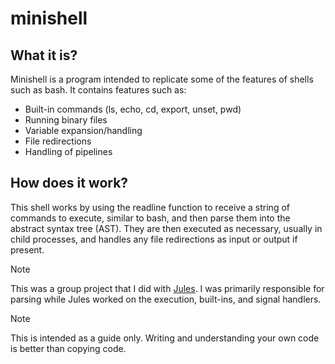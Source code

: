 # minishell

## What it is?

Minishell is a program intended to replicate some of the features of shells such as bash. It contains features such as:

- Built-in commands (ls, echo, cd, export, unset, pwd)
- Running binary files
- Variable expansion/handling
- File redirections
- Handling of pipelines

## How does it work?

This shell works by using the readline function to receive a string of commands to execute, similar to bash, and then parse them into the abstract syntax tree (AST). They are then executed as necessary, usually in child processes, and handles any file redirections as input or output if present.

> [!NOTE]
> This was a group project that I did with [Jules](https://github.com/Jules478). I was primarily responsible for parsing while Jules worked on the execution, built-ins, and signal handlers. 

> [!NOTE]
> This is intended as a guide only. Writing and understanding your own code is better than copying code. 
